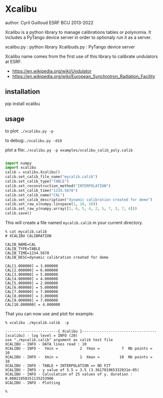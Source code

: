 # Xcalibu

author: Cyril Guilloud ESRF BCU 2013-2022

Xcalibu is a python library to manage calibrations tables or polynomia.
It includes a PyTango device server in order to optionaly run it as a server.

xcalibu.py : python library
Xcalibuds.py : PyTango device server

Xcalibu name comes from the first use of this library to calibrate undulators at ESRF.

* https://en.wikipedia.org/wiki/Undulator
* https://en.wikipedia.org/wiki/European_Synchrotron_Radiation_Facility

## installation

pip install xcalibu

## usage

to plot: `./xcalibu.py -p`

to debug:`./xcalibu.py -d10`

plot a file:`./xcalibu.py -p examples/xcalibu_calib_poly.calib`


```python

import numpy
import xcalibu
calib = xcalibu.Xcalibu()
calib.set_calib_file_name("mycalib.calib")
calib.set_calib_type("TABLE")
calib.set_reconstruction_method("INTERPOLATION")
calib.set_calib_time("1234.5678")
calib.set_calib_name("CAL")
calib.set_calib_description("dynamic calibration created for demo")
calib.set_raw_x(numpy.linspace(1, 10, 10))
calib.set_raw_y(numpy.array([3, 6, 5, 4, 2, 5, 7, 3, 7, 4]))
calib.save()

```
This will create a file named `mycalib.calib` in your current directory.

```
% cat mycalib.calib
# XCALIBU CALIBRATION

CALIB_NAME=CAL
CALIB_TYPE=TABLE
CALIB_TIME=1234.5678
CALIB_DESC=dynamic calibration created for demo

CAL[1.000000] = 3.000000
CAL[2.000000] = 6.000000
CAL[3.000000] = 5.000000
CAL[4.000000] = 4.000000
CAL[5.000000] = 2.000000
CAL[6.000000] = 5.000000
CAL[7.000000] = 7.000000
CAL[8.000000] = 3.000000
CAL[9.000000] = 7.000000
CAL[10.000000] = 4.000000
```

That you can now use and plot for example:


```
% xcalibu ./mycalib.calib  -p

------------------------{ Xcalibu }----------------------------------
[xcalibu] - log level = INFO (20)
use "./mycalib.calib" argument as calib test file
XCALIBU - INFO - DATA lines read : 10
XCALIBU - INFO -  Ymin =          2  Ymax =          7  Nb points =   10
XCALIBU - INFO -  Xmin =          1  Xmax =         10  Nb points =   10
XCALIBU - INFO - TABLE + INTERPOLATION => NO FIT
XCALIBU - INFO - y value of 5.5 = 3.5 (3.361701965332031e-05)
XCALIBU - INFO - Calculation of 25 values of y. duration : 0.00021958351135253906
XCALIBU - INFO - Plotting

%

```
